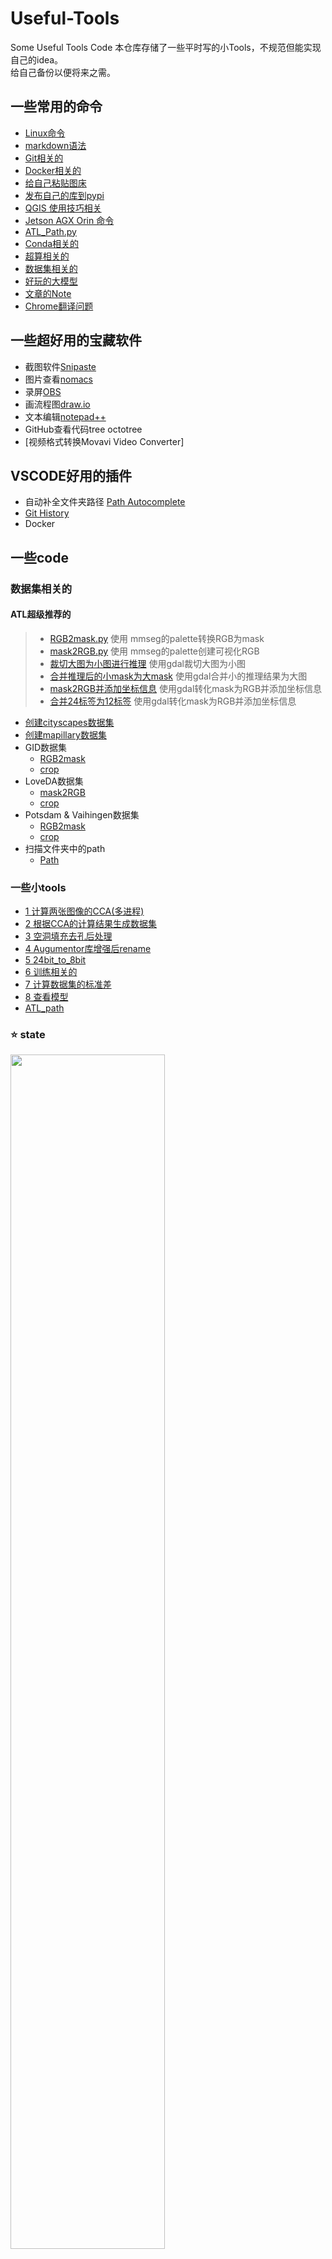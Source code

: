 # Useful-Tools
Some Useful Tools Code
本仓库存储了一些平时写的小Tools，不规范但能实现自己的idea。  
给自己备份以便将来之需。  

## 一些常用的命令
* [Linux命令](docs/Linux命令.md)
* [markdown语法]()
* [Git相关的](docs/Git相关.md)
* [Docker相关的](docs/docker相关的.md)
* [给自己粘贴图床](docs/%E7%BB%99%E8%87%AA%E5%B7%B1%E7%B2%98%E8%B4%B4%E5%9B%BE%E5%BA%8A.md)
* [发布自己的库到pypi](docs/发布自己的库到pypi.md)
* [QGIS 使用技巧相关](docs/QGIS使用相关的.md)
* [Jetson AGX Orin 命令](docs/Jetson%20AGX%20Orin命令.md)
* [ATL_Path.py](code/0-------ATL_path.py)
* [Conda相关的](docs/Conda相关问题.md)
* [超算相关的](docs/超算相关的.md)
* [数据集相关的](docs//数据集相关的.md)
* [好玩的大模型](docs/好玩的大模型.md)
* [文章的Note](docs/文章的Note.md)
* [Chrome翻译问题](docs/Chrome翻译问题.md)
  
## 一些超好用的宝藏软件
* 截图软件[Snipaste](https://www.snipaste.com/)
* 图片查看[nomacs](https://nomacs.org/)
* 录屏[OBS](https://obsproject.com/)
* 画流程图[draw.io](https://draw.io)
* 文本编辑[notepad++](https://notepad-plus-plus.org/downloads/)
* GitHub查看代码tree octotree
* [视频格式转换Movavi Video Converter]

## VSCODE好用的插件
- 自动补全文件夹路径 [Path Autocomplete](https://marketplace.visualstudio.com/items?itemName=ionutvmi.path-autocomplete)
- [Git History](https://marketplace.visualstudio.com/items?itemName=donjayamanne.githistory)
- Docker

## 一些code
### 数据集相关的
#### ATL超级推荐的
> * [RGB2mask.py](https://github.com/AI-Tianlong/Useful-Tools/blob/main/code/0-------RGB2mask.py) 使用 mmseg的palette转换RGB为mask
> * [mask2RGB.py](https://github.com/AI-Tianlong/Useful-Tools/blob/main/code/0-------mask2RGB.py) 使用 mmseg的palette创建可视化RGB
> * [裁切大图为小图进行推理](https://github.com/AI-Tianlong/Useful-Tools/blob/main/code/0-------crop_patch_to_inference.py) 使用gdal裁切大图为小图
> * [合并推理后的小mask为大mask](https://github.com/AI-Tianlong/Useful-Tools/blob/main/code/0-------hebing_inference_to_big_mask.py) 使用gdal合并小的推理结果为大图
> * [mask2RGB并添加坐标信息](https://github.com/AI-Tianlong/Useful-Tools/blob/main/code/0-------mask2RGB_add_meta.py) 使用gdal转化mask为RGB并添加坐标信息
> * [合并24标签为12标签](https://github.com/AI-Tianlong/Useful-Tools/blob/main/code/0-------convert_24classes_to12.py) 使用gdal转化mask为RGB并添加坐标信息
* [创建cityscapes数据集](code/7-------%E5%88%9B%E5%BB%BAcityscapes%E6%95%B0%E6%8D%AE%E9%9B%86/)
* [创建mapillary数据集](code/8-------%E5%88%9B%E5%BB%BAmapillary%E6%95%B0%E6%8D%AE%E9%9B%86/)
* GID数据集
  * [RGB2mask](code/17-----GID_create_masks_png.ipynb)
  * [crop](code/19-----GID_crop_images.ipynb)
* LoveDA数据集
  * [mask2RGB](code/20------LoveDA_create_vis_png.ipynb)
  * [crop](code/21------LoveDA_crop_images.ipynb)
* Potsdam & Vaihingen数据集
  * [RGB2mask](code/23------Vaihingen_Potsdam_create_masks_png.ipynb)
  * [crop](code/25------Vaihingen_Potsdam_crop_images.ipynb)
* 扫描文件夹中的path
  * [Path](code/path.py)
### 一些小tools
* [1 计算两张图像的CCA(多进程)](code/2.5-----%E8%AE%A1%E7%AE%97%E5%9B%BE%E5%83%8F%E7%9A%84CCA%E5%A4%9A%E8%BF%9B%E7%A8%8B.py)
* [2 根据CCA的计算结果生成数据集](code/3-------%E6%A0%B9%E6%8D%AECCA%E7%BB%93%E6%9E%9CCreate_Dataset.py)
* [3 空洞填充去孔后处理](code/5-------%E7%A9%BA%E6%B4%9E%E5%A1%AB%E5%85%85%E5%8E%BB%E9%99%A4%E7%A9%BA%E9%9A%99.py) 
* [4 Augumentor库增强后rename](https://github.com/AI-Tianlong/Useful-Tools/blob/main/code/6-------Augumentor_rename.py)
* [5 24bit_to_8bit](https://github.com/AI-Tianlong/Useful-Tools/blob/main/code/8-------24bit_2_8bit.py)
* [6 训练相关的](https://github.com/AI-Tianlong/Useful-Tools/blob/main/code/26------train_final.py)
* [7 计算数据集的标准差](https://github.com/AI-Tianlong/Useful-Tools/blob/main/code/14------%E8%AE%A1%E7%AE%97%E6%95%B0%E6%8D%AE%E9%9B%86%E7%9A%84%E6%A0%87%E5%87%86%E5%B7%AE.ipynb)
* [8 查看模型](https://github.com/AI-Tianlong/Useful-Tools/blob/main/code/10------%E6%9F%A5%E7%9C%8B%E6%A8%A1%E5%9E%8B.ipynb)
* [ATL_path](https://github.com/AI-Tianlong/Useful-Tools/blob/main/code/ATL_path.py)
### ⭐ state  
<img src='https://starchart.cc/AI-Tianlong/Useful-Tools.svg' width='70%'/>
